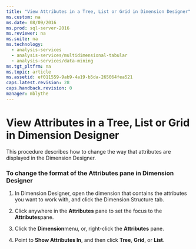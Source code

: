 ```yaml
---
title: "View Attributes in a Tree, List or Grid in Dimension Designer"
ms.custom: na
ms.date: 08/09/2016
ms.prod: sql-server-2016
ms.reviewer: na
ms.suite: na
ms.technology: 
  - analysis-services
  - analysis-services/multidimensional-tabular
  - analysis-services/data-mining
ms.tgt_pltfrm: na
ms.topic: article
ms.assetid: ef011559-9ab9-4a19-b5da-265064fea521
caps.latest.revision: 28
caps.handback.revision: 0
manager: mblythe
---
```

# View Attributes in a Tree, List or Grid in Dimension Designer
This procedure describes how to change the way that attributes are displayed in the Dimension Designer.  
  
### To change the format of the Attributes pane in Dimension Designer  
  
1.  In Dimension Designer, open the dimension that contains the attributes you want to work with, and click the Dimension Structure tab.  
  
2.  Click anywhere in the **Attributes** pane to set the focus to the **Attributes**pane.  
  
3.  Click the **Dimension**menu, or, right-click the **Attributes** pane.  
  
4.  Point to **Show Attributes In**, and then click **Tree**, **Grid**, or **List**.